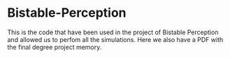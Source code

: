 # Bistable-Perception
This is the code that have been used in the project of Bistable Perception and allowed us to perfom all the simulations. 
Here we also have a PDF with the final degree project memory.
